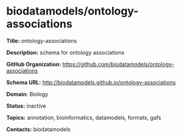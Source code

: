 # biodatamodels/ontology-associations

**Title:** ontology-associations

**Description:** schema for ontology associations

**GitHub Organization:** https://github.com/biodatamodels/ontology-associations

**Schema URL:** http://biodatamodels.github.io/ontology-associations



**Domain:** Biology

**Status:** inactive

**Topics:** annotation, bioinformatics, datamodels, formats, gafs

**Contacts:** biodatamodels